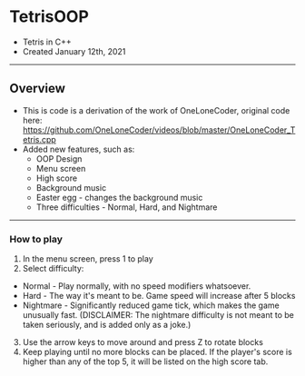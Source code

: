 # TetrisOOP
* Tetris in C++
* Created January 12th, 2021

-------------------------------------------------------------------------------
## Overview
* This is code is a derivation of the work of OneLoneCoder, original code here: https://github.com/OneLoneCoder/videos/blob/master/OneLoneCoder_Tetris.cpp
* Added new features, such as:
  * OOP Design
  * Menu screen
  * High score
  * Background music
  * Easter egg - changes the background music
  * Three difficulties - Normal, Hard, and Nightmare
  

-------------------------------------------------------------------------------
### How to play
1. In the menu screen, press 1 to play
2. Select difficulty:
  * Normal - Play normally, with no speed modifiers whatsoever.
  * Hard - The way it's meant to be. Game speed will increase after 5 blocks
  * Nightmare - Significantly reduced game tick, which makes the game unusually fast.
  (DISCLAIMER: The nightmare difficulty is not meant to be taken seriously, and is added only as a joke.)
3. Use the arrow keys to move around and press Z to rotate blocks
4. Keep playing until no more blocks can be placed. If the player's score is higher than any of the top 5,
   it will be listed on the high score tab.
 
